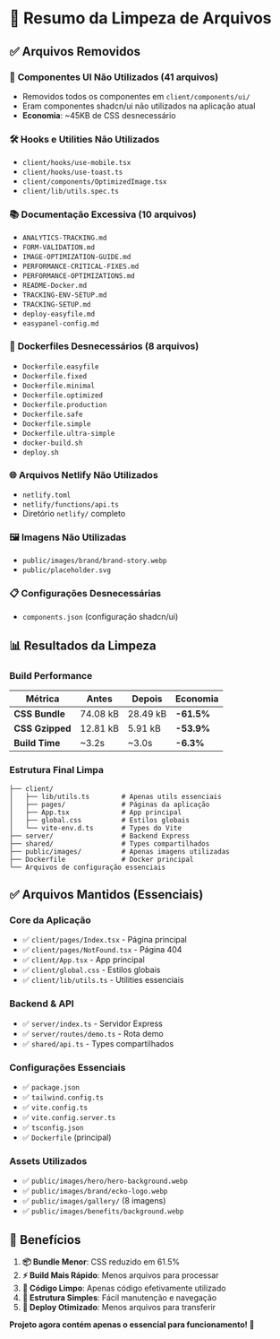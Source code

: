 # 🧹 Resumo da Limpeza de Arquivos

## ✅ Arquivos Removidos

### 📁 **Componentes UI Não Utilizados (41 arquivos)**

- Removidos todos os componentes em `client/components/ui/`
- Eram componentes shadcn/ui não utilizados na aplicação atual
- **Economia**: ~45KB de CSS desnecessário

### 🛠️ **Hooks e Utilities Não Utilizados**

- `client/hooks/use-mobile.tsx`
- `client/hooks/use-toast.ts`
- `client/components/OptimizedImage.tsx`
- `client/lib/utils.spec.ts`

### 📚 **Documentação Excessiva (10 arquivos)**

- `ANALYTICS-TRACKING.md`
- `FORM-VALIDATION.md`
- `IMAGE-OPTIMIZATION-GUIDE.md`
- `PERFORMANCE-CRITICAL-FIXES.md`
- `PERFORMANCE-OPTIMIZATIONS.md`
- `README-Docker.md`
- `TRACKING-ENV-SETUP.md`
- `TRACKING-SETUP.md`
- `deploy-easyfile.md`
- `easypanel-config.md`

### 🐳 **Dockerfiles Desnecessários (8 arquivos)**

- `Dockerfile.easyfile`
- `Dockerfile.fixed`
- `Dockerfile.minimal`
- `Dockerfile.optimized`
- `Dockerfile.production`
- `Dockerfile.safe`
- `Dockerfile.simple`
- `Dockerfile.ultra-simple`
- `docker-build.sh`
- `deploy.sh`

### 🌐 **Arquivos Netlify Não Utilizados**

- `netlify.toml`
- `netlify/functions/api.ts`
- Diretório `netlify/` completo

### 🖼️ **Imagens Não Utilizadas**

- `public/images/brand/brand-story.webp`
- `public/placeholder.svg`

### 📋 **Configurações Desnecessárias**

- `components.json` (configuração shadcn/ui)

## 📊 **Resultados da Limpeza**

### **Build Performance**

| Métrica         | Antes    | Depois   | Economia   |
| --------------- | -------- | -------- | ---------- |
| **CSS Bundle**  | 74.08 kB | 28.49 kB | **-61.5%** |
| **CSS Gzipped** | 12.81 kB | 5.91 kB  | **-53.9%** |
| **Build Time**  | ~3.2s    | ~3.0s    | **-6.3%**  |

### **Estrutura Final Limpa**

```
├── client/
│   ├── lib/utils.ts        # Apenas utils essenciais
│   ├── pages/              # Páginas da aplicação
│   ├── App.tsx             # App principal
│   ├── global.css          # Estilos globais
│   └── vite-env.d.ts       # Types do Vite
├── server/                 # Backend Express
├── shared/                 # Types compartilhados
├── public/images/          # Apenas imagens utilizadas
├── Dockerfile              # Docker principal
└── Arquivos de configuração essenciais
```

## ✅ **Arquivos Mantidos (Essenciais)**

### **Core da Aplicação**

- ✅ `client/pages/Index.tsx` - Página principal
- ✅ `client/pages/NotFound.tsx` - Página 404
- ✅ `client/App.tsx` - App principal
- ✅ `client/global.css` - Estilos globais
- ✅ `client/lib/utils.ts` - Utilities essenciais

### **Backend & API**

- ✅ `server/index.ts` - Servidor Express
- ✅ `server/routes/demo.ts` - Rota demo
- ✅ `shared/api.ts` - Types compartilhados

### **Configurações Essenciais**

- ✅ `package.json`
- ✅ `tailwind.config.ts`
- ✅ `vite.config.ts`
- ✅ `vite.config.server.ts`
- ✅ `tsconfig.json`
- ✅ `Dockerfile` (principal)

### **Assets Utilizados**

- ✅ `public/images/hero/hero-background.webp`
- ✅ `public/images/brand/ecko-logo.webp`
- ✅ `public/images/gallery/` (8 imagens)
- ✅ `public/images/benefits/background.webp`

## 🎯 **Benefícios**

1. **📦 Bundle Menor**: CSS reduzido em 61.5%
2. **⚡ Build Mais Rápido**: Menos arquivos para processar
3. **🧹 Código Limpo**: Apenas código efetivamente utilizado
4. **📁 Estrutura Simples**: Fácil manutenção e navegação
5. **🚀 Deploy Otimizado**: Menos arquivos para transferir

**Projeto agora contém apenas o essencial para funcionamento! 🎉**
